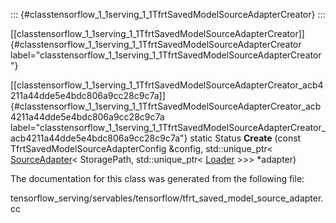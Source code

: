 ::: {#classtensorflow_1_1serving_1_1TfrtSavedModelSourceAdapterCreator}
:::

[\[classtensorflow\_1\_1serving\_1\_1TfrtSavedModelSourceAdapterCreator\]]{#classtensorflow_1_1serving_1_1TfrtSavedModelSourceAdapterCreator
label="classtensorflow_1_1serving_1_1TfrtSavedModelSourceAdapterCreator"}

[\[classtensorflow\_1\_1serving\_1\_1TfrtSavedModelSourceAdapterCreator\_acb4211a44dde5e4bdc806a9cc28c9c7a\]]{#classtensorflow_1_1serving_1_1TfrtSavedModelSourceAdapterCreator_acb4211a44dde5e4bdc806a9cc28c9c7a
label="classtensorflow_1_1serving_1_1TfrtSavedModelSourceAdapterCreator_acb4211a44dde5e4bdc806a9cc28c9c7a"}
static Status **Create** (const TfrtSavedModelSourceAdapterConfig
&config, std::unique\_ptr$<$
[SourceAdapter](#classtensorflow_1_1serving_1_1SourceAdapter)$<$
StoragePath, std::unique\_ptr$<$
[Loader](#classtensorflow_1_1serving_1_1Loader) $>$$>$$>$ $\ast$adapter)

The documentation for this class was generated from the following file:

tensorflow\_serving/servables/tensorflow/tfrt\_saved\_model\_source\_adapter.cc
